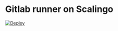 # Gitlab runner on Scalingo


[![Deploy](https://cdn.scalingo.com/deploy/button.svg)](https://my.scalingo.com/deploy?source=https://github.com/Swannbm/Gitlab-Runner-on-Scalingo)

